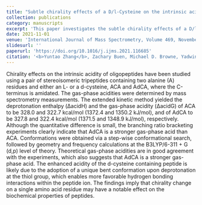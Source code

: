 ```yaml
---
title: "Subtle chirality effects of a D/l-Cysteine on the intrinsic acidity and conformation of isomeric tripeptides ACA and AdCA"
collection: publications
category: manuscripts
excerpt: 'This paper investigates the subtle chirality effects of a D/l-Cysteine on the intrinsic acidity and conformation of isomeric tripeptides ACA and AdCA.'
date: 2021-11-01
venue: 'International Journal of Mass Spectrometry, Volume 469, November 2021, 116685'
slidesurl: ''
paperurl: 'https://doi.org/10.1016/j.ijms.2021.116685'
citation: '<b>Yuntao Zhang</b>, Zachary Buen, Michael D. Browne, Yadwinder S. Mann, Jianhua Ren. (2021). "Subtle chirality effects of a D/l-Cysteine on the intrinsic acidity and conformation of isomeric tripeptides ACA and AdCA." <i>International Journal of Mass Spectrometry</i>, 469, 116685. https://doi.org/10.1016/j.ijms.2021.116685'
---
```

Chirality effects on the intrinsic acidity of oligopeptides have been studied using a pair of stereoisomeric tripeptides containing two alanine (A) residues and either an L- or a d-cysteine, ACA and AdCA, where the C-terminus is amidated. The gas-phase acidities were determined by mass spectrometry measurements. The extended kinetic method yielded the deprotonation enthalpy (ΔacidH) and the gas-phase acidity (ΔacidG) of ACA to be 328.0 and 322.7 kcal/mol (1372.4 and 1350.2 kJ/mol), and of AdCA to be 327.8 and 322.4 kcal/mol (1371.5 and 1348.9 kJ/mol), respectively. Although the quantitative difference is small, the branching ratio bracketing experiments clearly indicate that AdCA is a stronger gas-phase acid than ACA. Conformations were obtained via a step-wise conformational search, followed by geometry and frequency calculations at the B3LYP/6-311 + G (d,p) level of theory. Theoretical gas-phase acidities are in good agreement with the experiments, which also suggests that AdCA is a stronger gas-phase acid. The enhanced acidity of the d-cysteine containing peptide is likely due to the adoption of a unique bent conformation upon deprotonation at the thiol group, which enables more favorable hydrogen bonding interactions within the peptide ion. The findings imply that chirality change on a single amino acid residue may have a notable effect on the biochemical properties of peptides.